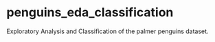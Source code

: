 # penguins_eda_classification
Exploratory Analysis and Classification of the palmer penguins dataset.
